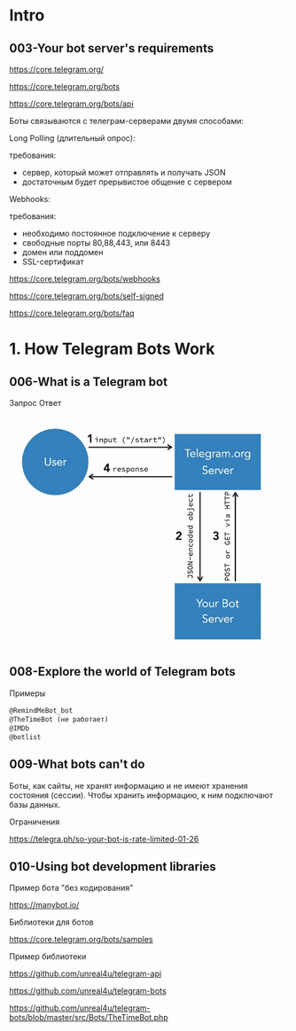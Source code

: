 # Intro

## 003-Your bot server's requirements

https://core.telegram.org/

https://core.telegram.org/bots

https://core.telegram.org/bots/api

Боты связываются с телеграм-серверами двумя способами: 

Long Polling (длительный опрос):  

требования:  
- сервер, который может отправлять и получать JSON
- достаточным будет прерывистое общение с сервером

Webhooks:

требования:  
- необходимо постоянное подключение к серверу
- свободные порты 80,88,443, или 8443
- домен или поддомен
- SSL-сертификат

https://core.telegram.org/bots/webhooks

https://core.telegram.org/bots/self-signed

https://core.telegram.org/bots/faq

# 1. How Telegram Bots Work

## 006-What is a Telegram bot

Запрос Ответ

<img src="img/request-response.jpg" alt="drawing" width="550"/>

## 008-Explore the world of Telegram bots

Примеры  

    @RemindMeBot_bot
    @TheTimeBot (не работает)
    @IMDb
    @botlist

## 009-What bots can't do

Боты, как сайты, не хранят информацию и не имеют хранения состояния (сессии). Чтобы хранить информацию, к ним подключают базы данных.  

Ограничения  

https://telegra.ph/so-your-bot-is-rate-limited-01-26

## 010-Using bot development libraries

Пример бота "без кодирования"

https://manybot.io/

Библиотеки для ботов

https://core.telegram.org/bots/samples

Пример библиотеки

https://github.com/unreal4u/telegram-api

https://github.com/unreal4u/telegram-bots

https://github.com/unreal4u/telegram-bots/blob/master/src/Bots/TheTimeBot.php



   